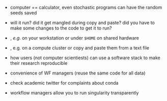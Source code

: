 
- computer == calculator, even stochastic programs can have the random seeds saved
- will it run? did it get mangled during copy and paste? did you have to make some changes to the code to get it to run?

- , *e.g.* on your workstation or under `$HOME` on shared hardware
- , e.g. on a compute cluster
 or copy and paste them from a text file

- how users (not computer scientiests) can use a software stack to make their research reproducible

- convenience of WF managers (reuse the same code for all data)

- check academic twitter for complaints about conda

- workflow managers allow you to run singularity transparently